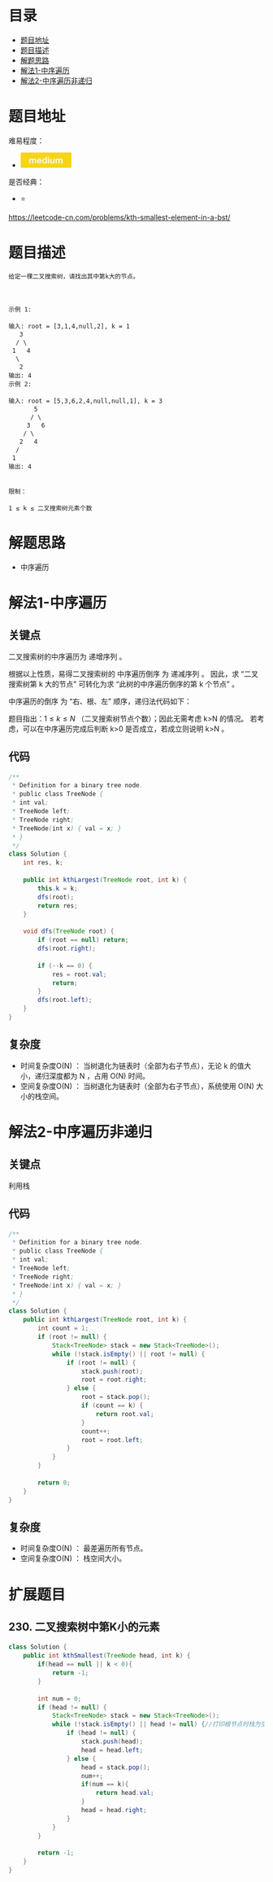 # 目录
* [题目地址](#题目地址)
* [题目描述](#题目描述)
* [解题思路](#解题思路)
* [解法1-中序遍历](#解法1-中序遍历)
* [解法2-中序遍历非递归](#解法2-中序遍历非递归)




# 题目地址
难易程度：
- ![medium.jpg](../.images/medium.jpg)

是否经典：
- ⭐️

https://leetcode-cn.com/problems/kth-smallest-element-in-a-bst/

# 题目描述
```$xslt
给定一棵二叉搜索树，请找出其中第k大的节点。

 

示例 1:

输入: root = [3,1,4,null,2], k = 1
   3
  / \
 1   4
  \
   2
输出: 4
示例 2:

输入: root = [5,3,6,2,4,null,null,1], k = 3
       5
      / \
     3   6
    / \
   2   4
  /
 1
输出: 4
 

限制：

1 ≤ k ≤ 二叉搜索树元素个数
```


# 解题思路
- 中序遍历


# 解法1-中序遍历
## 关键点
二叉搜索树的中序遍历为 递增序列 。

根据以上性质，易得二叉搜索树的 中序遍历倒序 为 递减序列 。
因此，求 “二叉搜索树第 k 大的节点” 可转化为求 “此树的中序遍历倒序的第 k 个节点” 。


中序遍历的倒序 为 “右、根、左” 顺序，递归法代码如下：

题目指出：$1 \leq k \leq N$ （二叉搜索树节点个数）；因此无需考虑 k>N 的情况。
若考虑，可以在中序遍历完成后判断 k>0 是否成立，若成立则说明 k>N 。

## 代码
```Java
/**
 * Definition for a binary tree node.
 * public class TreeNode {
 * int val;
 * TreeNode left;
 * TreeNode right;
 * TreeNode(int x) { val = x; }
 * }
 */
class Solution {
    int res, k;

    public int kthLargest(TreeNode root, int k) {
        this.k = k;
        dfs(root);
        return res;
    }

    void dfs(TreeNode root) {
        if (root == null) return;
        dfs(root.right);

        if (--k == 0) {
            res = root.val;
            return;
        }
        dfs(root.left);
    }
}
```


## 复杂度
- 时间复杂度O(N) ： 当树退化为链表时（全部为右子节点），无论 k 的值大小，递归深度都为 N ，占用 O(N) 时间。
- 空间复杂度O(N) ： 当树退化为链表时（全部为右子节点），系统使用 O(N) 大小的栈空间。


# 解法2-中序遍历非递归
## 关键点
利用栈

## 代码
```Java
/**
 * Definition for a binary tree node.
 * public class TreeNode {
 * int val;
 * TreeNode left;
 * TreeNode right;
 * TreeNode(int x) { val = x; }
 * }
 */
class Solution {
    public int kthLargest(TreeNode root, int k) {
        int count = 1;
        if (root != null) {
            Stack<TreeNode> stack = new Stack<TreeNode>();
            while (!stack.isEmpty() || root != null) {
                if (root != null) {
                    stack.push(root);
                    root = root.right;
                } else {
                    root = stack.pop();
                    if (count == k) {
                        return root.val;
                    }
                    count++;
                    root = root.left;
                }
            }
        }

        return 0;
    }
}
```


## 复杂度
- 时间复杂度O(N) ： 最差遍历所有节点。
- 空间复杂度O(N) ： 栈空间大小。


# 扩展题目
## 230. 二叉搜索树中第K小的元素
```java
class Solution {
    public int kthSmallest(TreeNode head, int k) {
        if(head == null || k < 0){
            return -1;
        }

        int num = 0;
        if (head != null) {
            Stack<TreeNode> stack = new Stack<TreeNode>();
            while (!stack.isEmpty() || head != null) {//打印根节点时栈为空
                if (head != null) {
                    stack.push(head);
                    head = head.left;
                } else {
                    head = stack.pop();
                    num++;
                    if(num == k){
                        return head.val;
                    }
                    head = head.right;
                }
            }
        }

        return -1;
    }
}
```